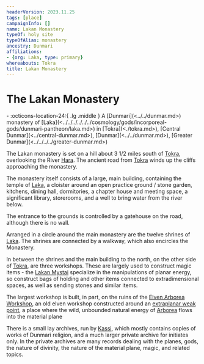 ```yaml
---
headerVersion: 2023.11.25
tags: [place]
campaignInfo: []
name: Lakan Monastery
typeOf: holy site
typeOfAlias: monastery
ancestry: Dunmari
affiliations:
- {org: Laka, type: primary}
whereabouts: Tokra
title: Lakan Monastery
---
```

# The Lakan Monastery
<div class="grid cards ext-narrow-margin ext-one-column" markdown>
-    :octicons-location-24:{ .lg .middle } A [Dunmari](<../../dunmar.md>) monastery of [Laka](<../../../../../../cosmology/gods/incorporeal-gods/dunmari-pantheon/laka.md>) in [Tokra](<./tokra.md>), [Central Dunmar](<../central-dunmar.md>), [Dunmar](<../../dunmar.md>), [Greater Dunmar](<../../../../greater-dunmar.md>)  
</div>


The Lakan monastery is set on a hill about 3 1/2 miles south of [Tokra](<./tokra.md>), overlooking the River [Hara](<../../../../rivers/hara-watershed/hara.md>). The ancient road from [Tokra](<./tokra.md>) winds up the cliffs approaching the monastery.

The monastery itself consists of a large, main building, containing the temple of [Laka](<../../../../../../cosmology/gods/incorporeal-gods/dunmari-pantheon/laka.md>), a cloister around an open practice ground / stone garden, kitchens, dining hall, dormitories, a chapter house and meeting space, a significant library, storerooms, and a well to bring water from the river below.

The entrance to the grounds is controlled by a gatehouse on the road, although there is no wall.

Arranged in a circle around the main monastery are the twelve shrines of [Laka](<../../../../../../cosmology/gods/incorporeal-gods/dunmari-pantheon/laka.md>). The shrines are connected by a walkway, which also encircles the Monastery.

In between the shrines and the main building to the north, on the other side of [Tokra](<./tokra.md>), are three workshops. These are largely used to construct magic items - the [Lakan Mystai](<../../../../../../groups/dunmari-mystery-cults/lakan-mystai.md>) specialize in the manipulations of planar energy, so construct bags of holding and other items connected to extradimensional spaces, as well as sending stones and similar items. 

The largest workshop is built, in part, on the ruins of the [Elven Arborea Workshop](<../../../../dunmari-basin/elven-arborea-workshop.md>), an old elven workshop constructed around an [extraplanar weak point](<../../../../../../cosmology/multiverse/extraplanar-weak-point.md>), a place where the wild, unbounded natural energy of [Arborea](<../../../../../../cosmology/multiverse/spiritual-realms/primal-realms/arborea.md>) flows into the material plane

There is a small lay archives, run by [Kassi](<../../../../../../people/dunmari/kassi.md>), which mostly contains copies of works of Dunmari religion, and a much larger private archive for initiates only. In the private archives are many records dealing with the planes, gods, the nature of divinity, the nature of the material plane, magic, and related topics.






